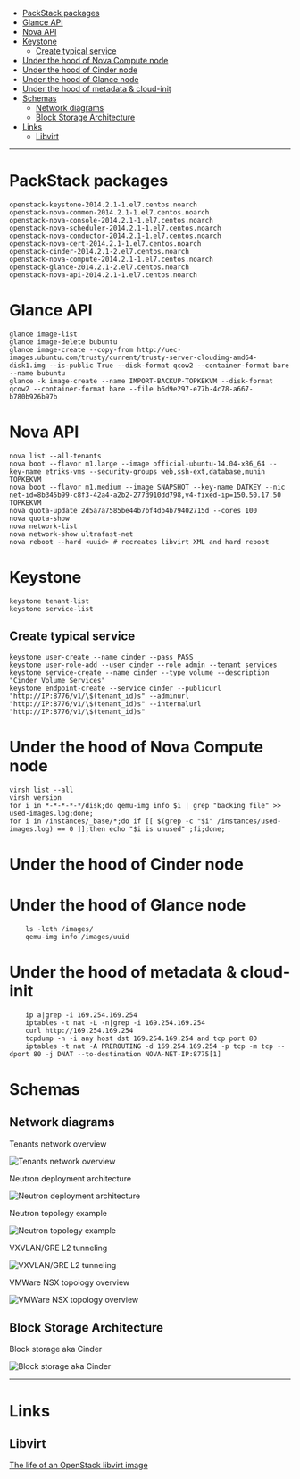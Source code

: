<!-- TOC depth:6 withLinks:1 updateOnSave:1 -->

- [PackStack packages](#packstack-packages)
- [Glance API](#glance-api)
- [Nova API](#nova-api)
- [Keystone](#keystone)
	- [Create typical service](#create-typical-service)
- [Under the hood of Nova Compute node](#under-the-hood-of-nova-compute-node)
- [Under the hood of Cinder node](#under-the-hood-of-cinder-node)
- [Under the hood of Glance node](#under-the-hood-of-glance-node)
- [Under the hood of metadata & cloud-init](#under-the-hood-of-metadata-cloud-init)
- [Schemas](#schemas)
	- [Network diagrams](#network-diagrams)
	- [Block Storage Architecture](#block-storage-architecture)
- [Links](#links)
	- [Libvirt](#libvirt)

<!-- /TOC -->
****************************************

# PackStack packages
	openstack-keystone-2014.2.1-1.el7.centos.noarch
	openstack-nova-common-2014.2.1-1.el7.centos.noarch
	openstack-nova-console-2014.2.1-1.el7.centos.noarch
	openstack-nova-scheduler-2014.2.1-1.el7.centos.noarch
	openstack-nova-conductor-2014.2.1-1.el7.centos.noarch
	openstack-nova-cert-2014.2.1-1.el7.centos.noarch
	openstack-cinder-2014.2.1-2.el7.centos.noarch
	openstack-nova-compute-2014.2.1-1.el7.centos.noarch
	openstack-glance-2014.2.1-2.el7.centos.noarch
	openstack-nova-api-2014.2.1-1.el7.centos.noarch

# Glance API
	glance image-list
	glance image-delete bubuntu
	glance image-create --copy-from http://uec-images.ubuntu.com/trusty/current/trusty-server-cloudimg-amd64-disk1.img --is-public True --disk-format qcow2 --container-format bare --name bubuntu
	glance -k image-create --name IMPORT-BACKUP-TOPKEKVM --disk-format qcow2 --container-format bare --file b6d9e297-e77b-4c78-a667-b780b926b97b

# Nova API
	nova list --all-tenants
	nova boot --flavor m1.large --image official-ubuntu-14.04-x86_64 --key-name etriks-vms --security-groups web,ssh-ext,database,munin TOPKEKVM
	nova boot --flavor m1.medium --image SNAPSHOT --key-name DATKEY --nic net-id=8b345b99-c8f3-42a4-a2b2-277d910dd798,v4-fixed-ip=150.50.17.50 TOPKEKVM
	nova quota-update 2d5a7a7585be44b7bf4db4b79402715d --cores 100
	nova quota-show
	nova network-list
	nova network-show ultrafast-net
	nova reboot --hard <uuid> # recreates libvirt XML and hard reboot

# Keystone
	keystone tenant-list
	keystone service-list
## Create typical service
	keystone user-create --name cinder --pass PASS
	keystone user-role-add --user cinder --role admin --tenant services
	keystone service-create --name cinder --type volume --description "Cinder Volume Services"
	keystone endpoint-create --service cinder --publicurl "http://IP:8776/v1/\$(tenant_id)s" --adminurl "http://IP:8776/v1/\$(tenant_id)s" --internalurl "http://IP:8776/v1/\$(tenant_id)s"

# Under the hood of Nova Compute node
	virsh list --all
	virsh version
	for i in *-*-*-*-*/disk;do qemu-img info $i | grep "backing file" >> used-images.log;done;
	for i in /instances/_base/*;do if [[ $(grep -c "$i" /instances/used-images.log) == 0 ]];then echo "$i is unused" ;fi;done;

# Under the hood of Cinder node


# Under the hood of Glance node
		ls -lcth /images/
		qemu-img info /images/uuid

# Under the hood of metadata & cloud-init
		ip a|grep -i 169.254.169.254
		iptables -t nat -L -n|grep -i 169.254.169.254
		curl http://169.254.169.254
		tcpdump -n -i any host dst 169.254.169.254 and tcp port 80
		iptables -t nat -A PREROUTING -d 169.254.169.254 -p tcp -m tcp --dport 80 -j DNAT --to-destination NOVA-NET-IP:8775[1]

[1]:https://github.com/openstack/nova/blob/52877cddaa1612aad24f525c55cfc03c10450360/nova/network/linux_net.py

# Schemas
## Network diagrams
Tenants network overview

![Tenants network overview](https://access.redhat.com/documentation/en-US/Red_Hat_Enterprise_Linux_OpenStack_Platform/6/html-single/Deploying_OpenStack_Learning_Environments/images/4971.png)

Neutron deployment architecture

![Neutron deployment architecture](https://access.redhat.com/documentation/en-US/Red_Hat_Enterprise_Linux_OpenStack_Platform/6/html-single/Deploying_OpenStack_Learning_Environments/images/2476.png)

Neutron topology example

![Neutron topology example](https://access.redhat.com/documentation/en-US/Red_Hat_Enterprise_Linux_OpenStack_Platform/6/html-single/Deploying_OpenStack_Learning_Environments/images/5113.png)

VXVLAN/GRE L2 tunneling

![VXVLAN/GRE L2 tunneling](https://access.redhat.com/documentation/en-US/Red_Hat_Enterprise_Linux_OpenStack_Platform/6/html-single/Deploying_OpenStack_Learning_Environments/images/4780.png)

VMWare NSX topology overview

![VMWare NSX topology overview](https://access.redhat.com/documentation/en-US/Red_Hat_Enterprise_Linux_OpenStack_Platform/6/html-single/Deploying_OpenStack_Learning_Environments/images/5194.png)
## Block Storage Architecture

Block storage aka Cinder

![Block storage aka Cinder](https://access.redhat.com/documentation/en-US/Red_Hat_Enterprise_Linux_OpenStack_Platform/6/html-single/Deploying_OpenStack_Learning_Environments/images/2638.png)

***************

# Links
## Libvirt

[The life of an OpenStack libvirt image](http://www.pixelbeat.org/docs/openstack_libvirt_images/)
